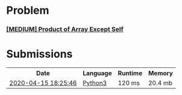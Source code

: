 <h1>Problem</h1>
<h3><a href="https://leetcode.com/problems/product-of-array-except-self/description/">[MEDIUM] Product of Array Except Self</a></h3>

<h1>Submissions</h1>
<table>
<tr>
<th>Date</th> <th>Language</th> <th>Runtime</th> <th>Memory</th>
</tr>
<tr>
<td> <a href="https://leetcode.com/submissions/detail/325225055/"> 2020-04-15 18:25:46 </a> </td>
<td> <a href="./0238.%20Product%20of%20Array%20Except%20Self.py"> Python3 </a> </td>
<td> 120 ms </td>
<td> 20.4 mb </td>
</tr>
</table>